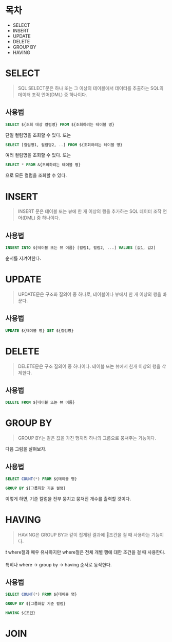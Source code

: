 # 목차

* SELECT
* INSERT
* UPDATE
* DELETE
* GROUP BY
* HAVING


# SELECT

> SQL SELECT문은 하나 또는 그 이상의 테이블에서 데이터를 추출하는 SQL의 데이터 조작 언어(DML) 중 하나이다.

## 사용법

```sql
SELECT ${조회 대상 컬럼명} FROM ${조회하려는 테이블 명}
```
단일 컬럼명을 조회할 수 있다.
또는

```sql
SELECT [컬럼명1, 컬럼명2, ..] FROM ${조회하려는 테이블 명}
```

여러 컬럼명을 조회할 수 있다.
또는

```sql
SELECT * FROM &{조회하려는 테이블 명}
```

으로 모든 컬럼을 조회할 수 있다.


# INSERT
> INSERT 문은 테이블 또는 뷰에 한 개 이상의 행을 추가하는 SQL 데이터 조작 언어(DML) 중 하나이다.

## 사용법

```sql
INSERT INTO ${테이블 또는 뷰 이름} [컬럼1, 컬럼2, ...] VALUES [값1, 값2]
```

순서를 지켜야한다.

# UPDATE

> UPDATE문은 구조화 질의어 중 하나로, 테이블이나 뷰에서 한 개 이상의 행을 바꾼다.

## 사용법
```sql
UPDATE ${테이블 명} SET ${컬럼명}
```

# DELETE
> DELETE문은 구조 질의어 중 하나이다. 테이블 또는 뷰에서 한개 이상의 행을 삭제한다.

## 사용법

```sql
DELETE FROM ${테이블 또는 뷰 이름}
```

# GROUP BY
> GROUP BY는 같은 값을 가진 행끼리 하나의 그룹으로 뭉쳐주는 기능이다.

다음 그림을 살펴보자.


## 사용법

```sql
SELECT COUNT(*) FROM ${테이블 명} 

GROUP BY ${그룹화할 기준 컬럼}
```

이렇게 하면, 기준 칼럼을 전부 뭉치고 뭉쳐진 개수를 출력할 것이다.

# HAVING

> HAVING은 GROUP BY과 같이 집계된 결과에 조건을 걸 때 사용하는 기능이다.

❗️ where절과 매우 유사하지만 where절은 전체 개별 행에 대한 조건을 걸 때 사용한다.

특히나 where -> group by -> having 순서로 동작한다.

## 사용법

```sql
SELECT COUNT(*) FROM ${테이블 명} 

GROUP BY ${그룹화할 기준 컬럼}

HAVING ${조건}
```

# JOIN








